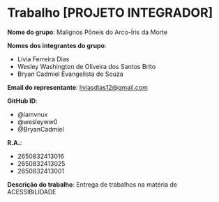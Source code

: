 # Trabalho [PROJETO INTEGRADOR]

**Nome do grupo**: Malignos Pôneis do Arco-Íris da Morte

**Nomes dos integrantes do grupo**:

- Lívia Ferreira Dias
- Wesley Washington de Oliveira dos Santos Brito
- Bryan Cadmiel Evangelista de Souza

**Email do representante**: liviasdias12@gmail.com

**GitHub ID**:
- @iamvnux
- @wesleyww0
- @BryanCadmiel

**R.A.**:
- 2650832413016
- 2650832413025
- 2650832413001

**Descrição do trabalho**:
Entrega de trabalhos na matéria de ACESSIBILIDADE